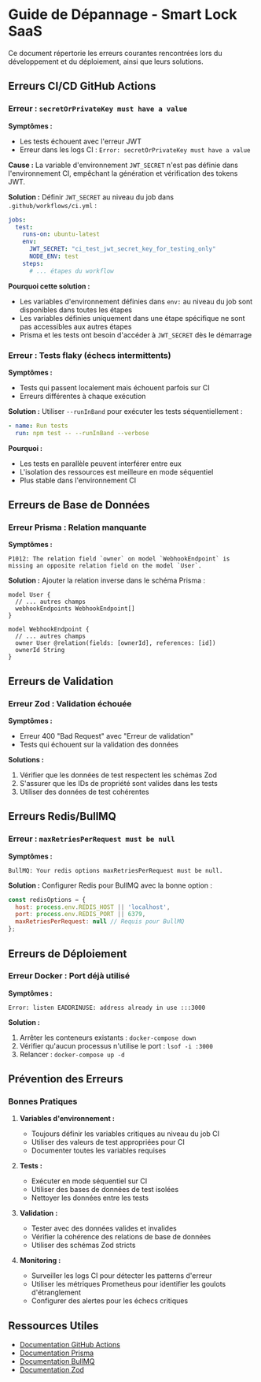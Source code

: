 # Guide de Dépannage - Smart Lock SaaS

Ce document répertorie les erreurs courantes rencontrées lors du développement et du déploiement, ainsi que leurs solutions.

## Erreurs CI/CD GitHub Actions

### Erreur : `secretOrPrivateKey must have a value`

**Symptômes :**
- Les tests échouent avec l'erreur JWT
- Erreur dans les logs CI : `Error: secretOrPrivateKey must have a value`

**Cause :**
La variable d'environnement `JWT_SECRET` n'est pas définie dans l'environnement CI, empêchant la génération et vérification des tokens JWT.

**Solution :**
Définir `JWT_SECRET` au niveau du job dans `.github/workflows/ci.yml` :

```yaml
jobs:
  test:
    runs-on: ubuntu-latest
    env:
      JWT_SECRET: "ci_test_jwt_secret_key_for_testing_only"
      NODE_ENV: test
    steps:
      # ... étapes du workflow
```

**Pourquoi cette solution :**
- Les variables d'environnement définies dans `env:` au niveau du job sont disponibles dans toutes les étapes
- Les variables définies uniquement dans une étape spécifique ne sont pas accessibles aux autres étapes
- Prisma et les tests ont besoin d'accéder à `JWT_SECRET` dès le démarrage

### Erreur : Tests flaky (échecs intermittents)

**Symptômes :**
- Tests qui passent localement mais échouent parfois sur CI
- Erreurs différentes à chaque exécution

**Solution :**
Utiliser `--runInBand` pour exécuter les tests séquentiellement :

```yaml
- name: Run tests
  run: npm test -- --runInBand --verbose
```

**Pourquoi :**
- Les tests en parallèle peuvent interférer entre eux
- L'isolation des ressources est meilleure en mode séquentiel
- Plus stable dans l'environnement CI

## Erreurs de Base de Données

### Erreur Prisma : Relation manquante

**Symptômes :**
```
P1012: The relation field `owner` on model `WebhookEndpoint` is missing an opposite relation field on the model `User`.
```

**Solution :**
Ajouter la relation inverse dans le schéma Prisma :

```prisma
model User {
  // ... autres champs
  webhookEndpoints WebhookEndpoint[]
}

model WebhookEndpoint {
  // ... autres champs
  owner User @relation(fields: [ownerId], references: [id])
  ownerId String
}
```

## Erreurs de Validation

### Erreur Zod : Validation échouée

**Symptômes :**
- Erreur 400 "Bad Request" avec "Erreur de validation"
- Tests qui échouent sur la validation des données

**Solutions :**
1. Vérifier que les données de test respectent les schémas Zod
2. S'assurer que les IDs de propriété sont valides dans les tests
3. Utiliser des données de test cohérentes

## Erreurs Redis/BullMQ

### Erreur : `maxRetriesPerRequest must be null`

**Symptômes :**
```
BullMQ: Your redis options maxRetriesPerRequest must be null.
```

**Solution :**
Configurer Redis pour BullMQ avec la bonne option :

```javascript
const redisOptions = {
  host: process.env.REDIS_HOST || 'localhost',
  port: process.env.REDIS_PORT || 6379,
  maxRetriesPerRequest: null // Requis pour BullMQ
};
```

## Erreurs de Déploiement

### Erreur Docker : Port déjà utilisé

**Symptômes :**
```
Error: listen EADDRINUSE: address already in use :::3000
```

**Solution :**
1. Arrêter les conteneurs existants : `docker-compose down`
2. Vérifier qu'aucun processus n'utilise le port : `lsof -i :3000`
3. Relancer : `docker-compose up -d`

## Prévention des Erreurs

### Bonnes Pratiques

1. **Variables d'environnement :**
   - Toujours définir les variables critiques au niveau du job CI
   - Utiliser des valeurs de test appropriées pour CI
   - Documenter toutes les variables requises

2. **Tests :**
   - Exécuter en mode séquentiel sur CI
   - Utiliser des bases de données de test isolées
   - Nettoyer les données entre les tests

3. **Validation :**
   - Tester avec des données valides et invalides
   - Vérifier la cohérence des relations de base de données
   - Utiliser des schémas Zod stricts

4. **Monitoring :**
   - Surveiller les logs CI pour détecter les patterns d'erreur
   - Utiliser les métriques Prometheus pour identifier les goulots d'étranglement
   - Configurer des alertes pour les échecs critiques

## Ressources Utiles

- [Documentation GitHub Actions](https://docs.github.com/en/actions)
- [Documentation Prisma](https://www.prisma.io/docs/)
- [Documentation BullMQ](https://docs.bullmq.io/)
- [Documentation Zod](https://zod.dev/) 